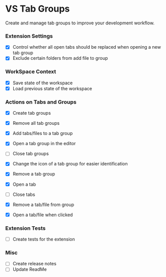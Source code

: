 # VS Tab Groups
Create and manage tab groups to improve your development workflow.

### Extension Settings
- [x] Control whether all open tabs should be replaced when opening a new tab group
- [x] Exclude certain folders from add file to group

### WorkSpace Context
- [x] Save state of the workspace
- [x] Load previous state of the workspace

### Actions on Tabs and Groups
- [x] Create tab groups
- [x] Remove all tab groups

- [x] Add tabs/files to a tab group
- [x] Open a tab group in the editor
- [ ] Close tab groups
- [x] Change the icon of a tab group for easier identification
- [x] Remove a tab group
  
- [x] Open a tab
- [ ] Close tabs
- [x] Remove a tab/file from group

- [x] Open a tab/file when clicked 

### Extension Tests
- [ ] Create tests for the extension

### Misc
- [ ] Create release notes
- [ ] Update ReadMe